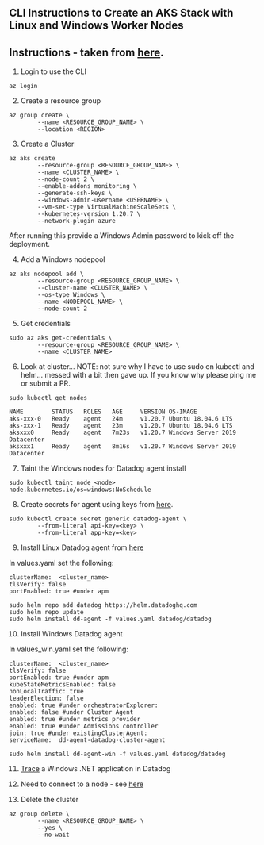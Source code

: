 CLI Instructions to Create an AKS Stack with Linux and Windows Worker Nodes  
--  

Instructions - taken from
[here](https://docs.microsoft.com/en-us/azure/aks/windows-container-cli).  
--  

1) Login to use the CLI   

```
az login
```

2) Create a resource group  

```
az group create \
        --name <RESOURCE_GROUP_NAME> \
        --location <REGION>
```  

3) Create a Cluster  

```
az aks create
        --resource-group <RESOURCE_GROUP_NAME> \
        --name <CLUSTER_NAME> \
        --node-count 2 \
        --enable-addons monitoring \
        --generate-ssh-keys \
        --windows-admin-username <USERNAME> \
        --vm-set-type VirtualMachineScaleSets \
        --kubernetes-version 1.20.7 \
        --network-plugin azure
```  

After running this provide a Windows Admin password to kick off the deployment.  

4) Add a Windows nodepool  

```
az aks nodepool add \
        --resource-group <RESOURCE_GROUP_NAME> \
        --cluster-name <CLUSTER_NAME> \
        --os-type Windows \
        --name <NODEPOOL_NAME> \
        --node-count 2
```  

5) Get credentials  

```
sudo az aks get-credentials \
        --resource-group <RESOURCE_GROUP_NAME> \
        --name <CLUSTER_NAME>
```  

6)  Look at cluster... NOTE: not sure why I have to use sudo on kubectl and
helm... messed with a bit then gave up.  If you know why please ping me or
submit a PR.  

```
sudo kubectl get nodes
```

```
NAME        STATUS   ROLES   AGE     VERSION OS-IMAGE  
aks-xxx-0   Ready    agent   24m     v1.20.7 Ubuntu 18.04.6 LTS  
aks-xxx-1   Ready    agent   23m     v1.20.7 Ubuntu 18.04.6 LTS  
aksxxx0     Ready    agent   7m23s   v1.20.7 Windows Server 2019 Datacenter  
aksxxx1     Ready    agent   8m16s   v1.20.7 Windows Server 2019 Datacenter  
```

7) Taint the Windows nodes for Datadog agent install  

```
sudo kubectl taint node <node> node.kubernetes.io/os=windows:NoSchedule
```  

8) Create secrets for agent using keys from
[here](https://app.datadoghq.com/organization-settings/users).  

```
sudo kubectl create secret generic datadog-agent \
        --from-literal api-key=<key> \
        --from-literal app-key=<key>
```  

9) Install Linux Datadog agent from
[here](https://docs.datadoghq.com/agent/kubernetes/?tab=helm)  

In values.yaml set the following:  

```
clusterName:  <cluster_name>    
tlsVerify: false  
portEnabled: true #under apm  
```

```
sudo helm repo add datadog https://helm.datadoghq.com  
sudo helm repo update  
sudo helm install dd-agent -f values.yaml datadog/datadog  
```  

10) Install Windows Datadog agent

In values_win.yaml set the following:  

```
clusterName:  <cluster_name>  
tlsVerify: false  
portEnabled: true #under apm  
kubeStateMetricsEnabled: false    
nonLocalTraffic: true  
leaderElection: false  
enabled: true #under orchestratorExplorer:  
enabled: false #under Cluster Agent  
enabled: true #under metrics provider  
enabled: true #under Admissions controller  
join: true #under existingClusterAgent:  
serviceName:  dd-agent-datadog-cluster-agent    
```

```
sudo helm install dd-agent-win -f values.yaml datadog/datadog
```  

11) [Trace](https://github.com/jgibbons-cp/datadog/tree/main/kubernetes/aspnet48_mvc_app)
a Windows .NET application in Datadog  

12) Need to connect to a node - see
[here](https://docs.microsoft.com/en-us/azure/aks/rdp)  

13) Delete the cluster  

```
az group delete \
        --name <RESOURCE_GROUP_NAME> \
        --yes \
        --no-wait
```
